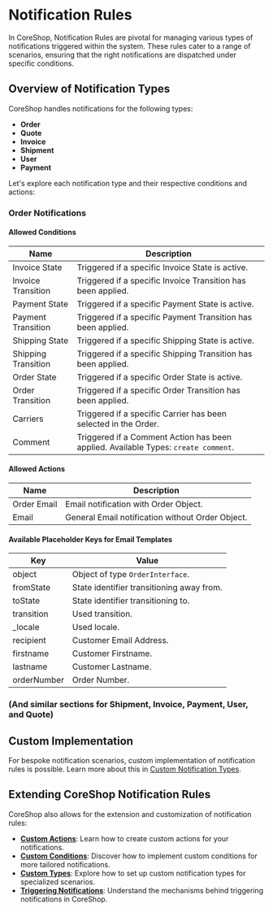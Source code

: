 # Notification Rules

In CoreShop, Notification Rules are pivotal for managing various types of notifications triggered within the system.
These rules cater to a range of scenarios, ensuring that the right notifications are dispatched under specific
conditions.

## Overview of Notification Types

CoreShop handles notifications for the following types:

- **Order**
- **Quote**
- **Invoice**
- **Shipment**
- **User**
- **Payment**

Let's explore each notification type and their respective conditions and actions:

### Order Notifications

#### Allowed Conditions

| Name                | Description                                                                        |
|---------------------|------------------------------------------------------------------------------------|
| Invoice State       | Triggered if a specific Invoice State is active.                                   |
| Invoice Transition  | Triggered if a specific Invoice Transition has been applied.                       |
| Payment State       | Triggered if a specific Payment State is active.                                   |
| Payment Transition  | Triggered if a specific Payment Transition has been applied.                       |
| Shipping State      | Triggered if a specific Shipping State is active.                                  |
| Shipping Transition | Triggered if a specific Shipping Transition has been applied.                      |
| Order State         | Triggered if a specific Order State is active.                                     |
| Order Transition    | Triggered if a specific Order Transition has been applied.                         |
| Carriers            | Triggered if a specific Carrier has been selected in the Order.                    |
| Comment             | Triggered if a Comment Action has been applied. Available Types: `create comment`. |

#### Allowed Actions

| Name        | Description                                      |
|-------------|--------------------------------------------------|
| Order Email | Email notification with Order Object.            |
| Email       | General Email notification without Order Object. |

#### Available Placeholder Keys for Email Templates

| Key         | Value                                     |
|-------------|-------------------------------------------|
| object      | Object of type `OrderInterface`.          |
| fromState   | State identifier transitioning away from. |
| toState     | State identifier transitioning to.        |
| transition  | Used transition.                          |
| _locale     | Used locale.                              |
| recipient   | Customer Email Address.                   |
| firstname   | Customer Firstname.                       |
| lastname    | Customer Lastname.                        |
| orderNumber | Order Number.                             |

### (And similar sections for Shipment, Invoice, Payment, User, and Quote)

## Custom Implementation

For bespoke notification scenarios, custom implementation of notification rules is possible. Learn more about this
in [Custom Notification Types](./03_Custom_Types.md).

## Extending CoreShop Notification Rules

CoreShop also allows for the extension and customization of notification rules:

- **[Custom Actions](./01_Custom_Actions.md)**: Learn how to create custom actions for your notifications.
- **[Custom Conditions](./02_Custom_Conditions.md)**: Discover how to implement custom conditions for more tailored
  notifications.
- **[Custom Types](./03_Custom_Types.md)**: Explore how to set up custom notification types for specialized scenarios.
- **[Triggering Notifications](./04_Triggering.md)**: Understand the mechanisms behind triggering notifications in
  CoreShop.
